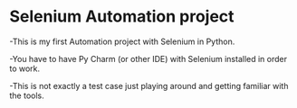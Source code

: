 
# Selenium Automation project

-This is my first Automation project with Selenium in Python.

-You have to have Py Charm (or other IDE) with Selenium installed in order to work.

-This is not exactly a test case just playing around and getting familiar with the tools.

